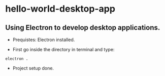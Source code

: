 # hello-world-desktop-app
## Using Electron to develop desktop applications.

+ Prequistes: Electron installed.

+ First go inside the directory in terminal and type:
```
electron .
```
+ Project setup done.
